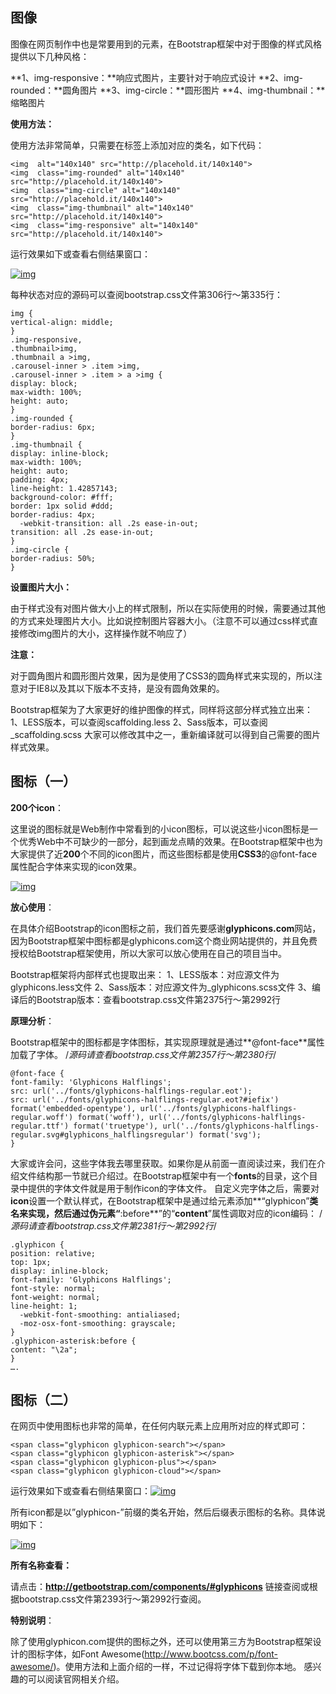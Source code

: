 ## 图像

图像在网页制作中也是常要用到的元素，在Bootstrap框架中对于图像的样式风格提供以下几种风格：

**1、img-responsive：**响应式图片，主要针对于响应式设计
**2、img-rounded：**圆角图片
**3、img-circle：**圆形图片
**4、img-thumbnail：**缩略图片

**使用方法：**

使用方法非常简单，只需要在<img>标签上添加对应的类名，如下代码：

```
<img  alt="140x140" src="http://placehold.it/140x140">
<img  class="img-rounded" alt="140x140" src="http://placehold.it/140x140">
<img  class="img-circle" alt="140x140" src="http://placehold.it/140x140">
<img  class="img-thumbnail" alt="140x140" src="http://placehold.it/140x140">
<img  class="img-responsive" alt="140x140" src="http://placehold.it/140x140">
```

运行效果如下或查看右侧结果窗口：

[![img](http://img.mukewang.com/53b36fc300017b1e02980139.jpg)](http://img.mukewang.com/53b36fc300017b1e02980139.jpg)

每种状态对应的源码可以查阅bootstrap.css文件第306行～第335行：

```
img {
vertical-align: middle;
}
.img-responsive,
.thumbnail>img,
.thumbnail a >img,
.carousel-inner > .item >img,
.carousel-inner > .item > a >img {
display: block;
max-width: 100%;
height: auto;
}
.img-rounded {
border-radius: 6px;
}
.img-thumbnail {
display: inline-block;
max-width: 100%;
height: auto;
padding: 4px;
line-height: 1.42857143;
background-color: #fff;
border: 1px solid #ddd;
border-radius: 4px;
  -webkit-transition: all .2s ease-in-out;
transition: all .2s ease-in-out;
}
.img-circle {
border-radius: 50%;
}
```

**设置图片大小：**

由于样式没有对图片做大小上的样式限制，所以在实际使用的时候，需要通过其他的方式来处理图片大小。比如说控制图片容器大小。（注意不可以通过css样式直接修改img图片的大小，这样操作就不响应了）

**注意：**

对于圆角图片和圆形图片效果，因为是使用了CSS3的圆角样式来实现的，所以注意对于IE8以及其以下版本不支持，是没有圆角效果的。

Bootstrap框架为了大家更好的维护图像的样式，同样将这部分样式独立出来：
1、LESS版本，可以查阅scaffolding.less
2、Sass版本，可以查阅_scaffolding.scss
大家可以修改其中之一，重新编译就可以得到自己需要的图片样式效果。



## 图标（一）

**200个icon**：

这里说的图标就是Web制作中常看到的小icon图标，可以说这些小icon图标是一个优秀Web中不可缺少的一部分，起到画龙点睛的效果。在Bootstrap框架中也为大家提供了近**200**个不同的icon图片，而这些图标都是使用**CSS3**的@font-face属性配合字体来实现的icon效果。

[![img](http://img.mukewang.com/53db0e5b0001aff810560855.jpg)](http://img.mukewang.com/53db0e5b0001aff810560855.jpg)

**放心使用**：

在具体介绍Bootstrap的icon图标之前，我们首先要感谢**glyphicons.com**网站，因为Bootstrap框架中图标都是glyphicons.com这个商业网站提供的，并且免费授权给Bootstrap框架使用，所以大家可以放心使用在自己的项目当中。

Bootstrap框架将内部样式也提取出来：
1、LESS版本：对应源文件为glyphicons.less文件
2、Sass版本：对应源文件为_glyphicons.scss文件
3、编译后的Bootstrap版本：查看bootstrap.css文件第2375行～第2992行

**原理分析**：

Bootstrap框架中的图标都是字体图标，其实现原理就是通过**@font-face**属性加载了字体。
/*源码请查看bootstrap.css文件第2357行～第2380行*/

```
@font-face {
font-family: 'Glyphicons Halflings';
src: url('../fonts/glyphicons-halflings-regular.eot');
src: url('../fonts/glyphicons-halflings-regular.eot?#iefix') format('embedded-opentype'), url('../fonts/glyphicons-halflings-regular.woff') format('woff'), url('../fonts/glyphicons-halflings-regular.ttf') format('truetype'), url('../fonts/glyphicons-halflings-regular.svg#glyphicons_halflingsregular') format('svg');
}
```

大家或许会问，这些字体我去哪里获取。如果你是从前面一直阅读过来，我们在介绍文件结构那一节就已介绍过。在Bootstrap框架中有一个**fonts**的目录，这个目录中提供的字体文件就是用于制作icon的字体文件。
自定义完字体之后，需要对**icon**设置一个默认样式，在Bootstrap框架中是通过给元素添加**“glyphicon”**类名来实现，然后通过伪元素“**:before**”的“**content**”属性调取对应的icon编码：
/*源码请查看bootstrap.css文件第2381行～第2992行*/

```
.glyphicon {
position: relative;
top: 1px;
display: inline-block;
font-family: 'Glyphicons Halflings';
font-style: normal;
font-weight: normal;
line-height: 1;
  -webkit-font-smoothing: antialiased;
  -moz-osx-font-smoothing: grayscale;
}
.glyphicon-asterisk:before {
content: "\2a";
}
….
```

## 图标（二）

在网页中使用图标也非常的简单，在任何内联元素上应用所对应的样式即可：

```
<span class="glyphicon glyphicon-search"></span>
<span class="glyphicon glyphicon-asterisk"></span>
<span class="glyphicon glyphicon-plus"></span>
<span class="glyphicon glyphicon-cloud"></span>
```

运行效果如下或查看右侧结果窗口：[![img](http://img.mukewang.com/53b371270001aff102680096.jpg)](http://img.mukewang.com/53b371270001aff102680096.jpg)

所有icon都是以”glyphicon-”前缀的类名开始，然后后缀表示图标的名称。具体说明如下：

[![img](http://img.mukewang.com/53da0a7e0001300509180435.jpg)](http://img.mukewang.com/53da0a7e0001300509180435.jpg)

**所有名称查看：**

请点击：**http://getbootstrap.com/components/#glyphicons** 链接查阅或根据bootstrap.css文件第2393行～第2992行查阅。

**特别说明**：

除了使用glyphicon.com提供的图标之外，还可以使用第三方为Bootstrap框架设计的图标字体，如Font Awesome(http://www.bootcss.com/p/font-awesome/)。使用方法和上面介绍的一样，不过记得将字体下载到你本地。 感兴趣的可以阅读官网相关介绍。



